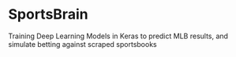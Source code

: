# SportsBrain
Training Deep Learning Models in Keras to predict MLB results, and simulate betting against scraped sportsbooks
